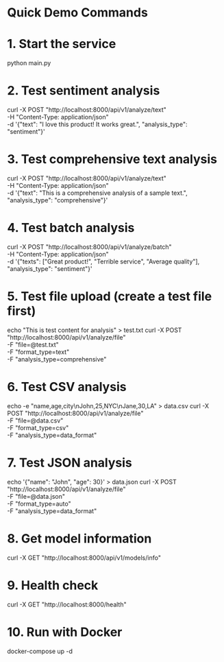 # Quick Demo Commands

# 1. Start the service
python main.py

# 2. Test sentiment analysis
curl -X POST "http://localhost:8000/api/v1/analyze/text" \
  -H "Content-Type: application/json" \
  -d '{"text": "I love this product! It works great.", "analysis_type": "sentiment"}'

# 3. Test comprehensive text analysis
curl -X POST "http://localhost:8000/api/v1/analyze/text" \
  -H "Content-Type: application/json" \
  -d '{"text": "This is a comprehensive analysis of a sample text.", "analysis_type": "comprehensive"}'

# 4. Test batch analysis
curl -X POST "http://localhost:8000/api/v1/analyze/batch" \
  -H "Content-Type: application/json" \
  -d '{"texts": ["Great product!", "Terrible service", "Average quality"], "analysis_type": "sentiment"}'

# 5. Test file upload (create a test file first)
echo "This is test content for analysis" > test.txt
curl -X POST "http://localhost:8000/api/v1/analyze/file" \
  -F "file=@test.txt" \
  -F "format_type=text" \
  -F "analysis_type=comprehensive"

# 6. Test CSV analysis
echo -e "name,age,city\nJohn,25,NYC\nJane,30,LA" > data.csv
curl -X POST "http://localhost:8000/api/v1/analyze/file" \
  -F "file=@data.csv" \
  -F "format_type=csv" \
  -F "analysis_type=data_format"

# 7. Test JSON analysis
echo '{"name": "John", "age": 30}' > data.json
curl -X POST "http://localhost:8000/api/v1/analyze/file" \
  -F "file=@data.json" \
  -F "format_type=auto" \
  -F "analysis_type=data_format"

# 8. Get model information
curl -X GET "http://localhost:8000/api/v1/models/info"

# 9. Health check
curl -X GET "http://localhost:8000/health"

# 10. Run with Docker
docker-compose up -d

